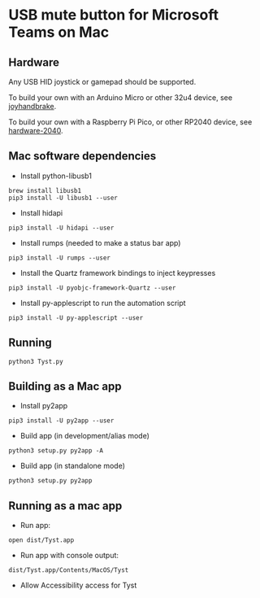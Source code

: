 # USB mute button for Microsoft Teams on Mac

## Hardware

Any USB HID joystick or gamepad should be supported.

To build your own with an Arduino Micro or other 32u4 device, see
[joyhandbrake](https://github.com/bringert/joyhandbrake).

To build your own with a Raspberry Pi Pico, or other RP2040 device, see
[hardware-2040](hardware-2040).

## Mac software dependencies

* Install python-libusb1

```
brew install libusb1
pip3 install -U libusb1 --user
```

* Install hidapi

```
pip3 install -U hidapi --user
```

* Install rumps (needed to make a status bar app)

```
pip3 install -U rumps --user
```

* Install the Quartz framework bindings to inject keypresses

```
pip3 install -U pyobjc-framework-Quartz --user
```

* Install py-applescript to run the automation script

```
pip3 install -U py-applescript --user
```

## Running

```
python3 Tyst.py
```


## Building as a Mac app

* Install py2app

```
pip3 install -U py2app --user
```

* Build app (in development/alias mode)

```
python3 setup.py py2app -A
```

* Build app (in standalone mode)

```
python3 setup.py py2app
```

## Running as a mac app

* Run app:

```
open dist/Tyst.app
```

* Run app with console output:

```
dist/Tyst.app/Contents/MacOS/Tyst
```

* Allow Accessibility access for Tyst
